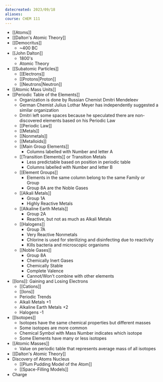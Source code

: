 ```yaml
---
datecreated: 2023/09/18
aliases: 
course: CHEM 111
---
```


- [[Atoms]]
- [[Dalton's Atomic Theory]]
- [[Democritus]]
	- ~400 BC
- [[John Dalton]]
	- 1800's
	- Atomic Theory
- [[Subatomic Particles]]
	- [[Electrons]]
	- [[Protons|Proton]]
	- [[Neutrons|Neutron]]
- [[Atomic Mass Units]]
- [[Periodic Table of the Elements]]
	- Organization is done by Russian Chemist Dmitri Mendeleev
	- German Chemist Julius Lothar Meyer has independently suggested a similar organization
	- Dmitri left some spaces because he speculated there are non-discovered elements based on his Periodic Law
	- [[Periodic Law]]
	- [[Metals]]
	- [[Nonmetals]]
	- [[Metalloids]]
	- [[Main Group Elements]]
		- Columns labelled with Number and letter A
	- [[Transition Elements]] or Transition Metals
		- Less predictable based on position in periodic table
		- Columns labelled with Number and letter B
	- [[Element Groups]]
		- Elements in the same column belong to the same Family or Group
		- Group 8A are the Noble Gases
	- [[Alkali Metals]]
		- Group 1A
		- Highly Reactive Metals
	- [[Alkaline Earth Metals]]
		- Group 2A
		- Reactive, but not as much as Alkali Metals
	- [[Halogens]]
		- Group 7A
		- Very Reactive Nonmetals
		- Chlorine is used for sterilizing and disinfecting due to reactivity
		- Kills bacteria and microscopic organisms
	- [[Noble Gases]]
		- Group 8A
		- Chemically Inert Gases
		- Chemically Stable
		- Complete Valence
		- Cannot/Won't combine with other elements
- [[Ions]]: Gaining and Losing Electrons
	- [[Cations]]
	- [[Ions]]
	- Periodic Trends
	- Alkali Metals +1
	- Alkaline Earth Metals +2
	- Halogens -1
- [[Isotopes]]
	- Isotopes have the same chemical properties but different masses
	- Some isotopes are more common
	- Chemical Symbol with Mass Number indicates which isotope
	- Some Elements have many or less isotopes
- [[Atomic Masses]]
	- Value on periodic table that represents average mass of all isotopes
- [[Dalton's Atomic Theory]]
- Discovery of Atoms Nucleus
	- [[Plum Pudding Model of the Atom]]
	- [[Space-Filling Models]]
- Charge